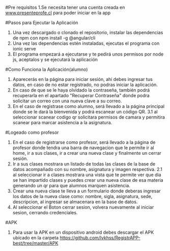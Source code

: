 #Pre requisitos
1.Se necesita tener una cuenta creada en www.presenteprofe.cl para poder iniciar en la app

#Pasos para Ejecutar la Aplicación
1. Una vez descargado o clonado el repositorio, instalar las dependencias de npm con npm install -g @angular/cli
2. Una vez las dependencias estén instaladas, ejecutas el programa con ionic serve
3. El programa empezará a ejecutarse y te pedirá unos permisos por node js, aceptalos y se ejecutará la aplicación

#Como Funciona la Aplicación(alumno)
1. Aparecerás en la página para iniciar sesión, ahí debes ingresar tus datos, en caso de no estar registrado, no podras iniciar la aplicación.
2. En caso de que se le haya olvidado la contraseña, también podrá recuperarla en el apartado "Recuperar Contraseña" donde podra solicitar un correo con una nueva clave a su correo.
3. En el caso de registrase como alumno, será llevado a la página principal donde se le dará la bienvenida y podrá escanear un código QR.
3.1 al seleccionar scanear codigo qr solicitara permisos de camara y permitira scanear para marcar asistencia a la asignatura.
   
#Logeado como profesor
1. En el caso de registrarse como profesor, será llevado a la página de profesor donde tendra una barra de navegacion que le permite ir al home, ir a sus clases, ir a crear una nueva clase y finalmente un cerrar sesión.
2. Ir a sus clases mostrara un listado de todas las clases de la base de datos acompañado con su nombre, asignatura y imagen respectiva.
2.1 al seleccionar ir a clases mostrara una vista que te permite ver que dia se han impartido clases y puedes crear una nueva clase de esa materia generando un qr para que alumnos marquen asistencia.
3. Crear una nueva clase te lleva a un formulario donde deberas ingresar los datos de la nueva clase como: nombre, sigla, asignatura, sede, descripcion, al ingresar se almacenara en la base de datos.
4. Al seleccionar el Boton cerrar sesion, volvera nuevamente al iniciar sesion, cerrando credenciales.

#APK
1. Para usar la APK en un dispositivo android debes descargar el APK ubicado en la carpeta https://github.com/lvkhss/RegistrAPP-best/tree/master/APK
